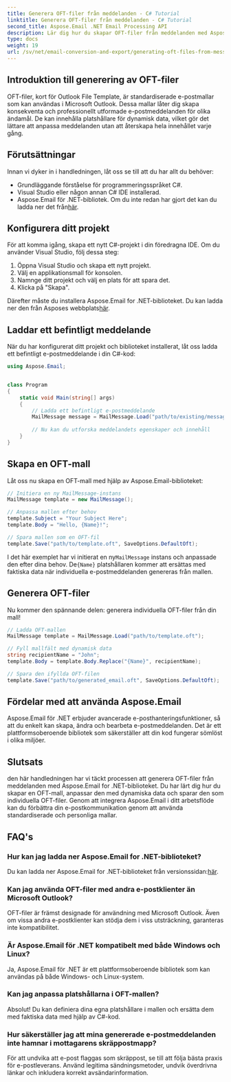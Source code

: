 ```yaml
---
title: Generera OFT-filer från meddelanden - C# Tutorial
linktitle: Generera OFT-filer från meddelanden - C# Tutorial
second_title: Aspose.Email .NET Email Processing API
description: Lär dig hur du skapar OFT-filer från meddelanden med Aspose.Email för .NET. Steg-för-steg-guide med källkod för effektiv generering av e-postmall.
type: docs
weight: 19
url: /sv/net/email-conversion-and-export/generating-oft-files-from-messages-csharp-tutorial/
---
```


## Introduktion till generering av OFT-filer

OFT-filer, kort för Outlook File Template, är standardiserade e-postmallar som kan användas i Microsoft Outlook. Dessa mallar låter dig skapa konsekventa och professionellt utformade e-postmeddelanden för olika ändamål. De kan innehålla platshållare för dynamisk data, vilket gör det lättare att anpassa meddelanden utan att återskapa hela innehållet varje gång.

## Förutsättningar

Innan vi dyker in i handledningen, låt oss se till att du har allt du behöver:

- Grundläggande förståelse för programmeringsspråket C#.
- Visual Studio eller någon annan C# IDE installerad.
-  Aspose.Email för .NET-bibliotek. Om du inte redan har gjort det kan du ladda ner det från[här](https://releases.aspose.com/email/net).

## Konfigurera ditt projekt

För att komma igång, skapa ett nytt C#-projekt i din föredragna IDE. Om du använder Visual Studio, följ dessa steg:

1. Öppna Visual Studio och skapa ett nytt projekt.
2. Välj en applikationsmall för konsolen.
3. Namnge ditt projekt och välj en plats för att spara det.
4. Klicka på "Skapa".

 Därefter måste du installera Aspose.Email for .NET-biblioteket. Du kan ladda ner den från Asposes webbplats[här](https://releases.aspose.com/email/net).

## Laddar ett befintligt meddelande

När du har konfigurerat ditt projekt och biblioteket installerat, låt oss ladda ett befintligt e-postmeddelande i din C#-kod:

```csharp
using Aspose.Email;


class Program
{
    static void Main(string[] args)
    {
        // Ladda ett befintligt e-postmeddelande
        MailMessage message = MailMessage.Load("path/to/existing/message.eml");
        
        // Nu kan du utforska meddelandets egenskaper och innehåll
    }
}
```

## Skapa en OFT-mall

Låt oss nu skapa en OFT-mall med hjälp av Aspose.Email-biblioteket:

```csharp
// Initiera en ny MailMessage-instans
MailMessage template = new MailMessage();

// Anpassa mallen efter behov
template.Subject = "Your Subject Here";
template.Body = "Hello, {Name}!";

// Spara mallen som en OFT-fil
template.Save("path/to/template.oft", SaveOptions.DefaultOft);
```

 I det här exemplet har vi initierat en ny`MailMessage` instans och anpassade den efter dina behov. De`{Name}` platshållaren kommer att ersättas med faktiska data när individuella e-postmeddelanden genereras från mallen.

## Generera OFT-filer

Nu kommer den spännande delen: generera individuella OFT-filer från din mall!

```csharp
// Ladda OFT-mallen
MailMessage template = MailMessage.Load("path/to/template.oft");

// Fyll mallfält med dynamisk data
string recipientName = "John";
template.Body = template.Body.Replace("{Name}", recipientName);

// Spara den ifyllda OFT-filen
template.Save("path/to/generated_email.oft", SaveOptions.DefaultOft);
```

## Fördelar med att använda Aspose.Email

Aspose.Email för .NET erbjuder avancerade e-posthanteringsfunktioner, så att du enkelt kan skapa, ändra och bearbeta e-postmeddelanden. Det är ett plattformsoberoende bibliotek som säkerställer att din kod fungerar sömlöst i olika miljöer.

## Slutsats

den här handledningen har vi täckt processen att generera OFT-filer från meddelanden med Aspose.Email for .NET-biblioteket. Du har lärt dig hur du skapar en OFT-mall, anpassar den med dynamiska data och sparar den som individuella OFT-filer. Genom att integrera Aspose.Email i ditt arbetsflöde kan du förbättra din e-postkommunikation genom att använda standardiserade och personliga mallar.

## FAQ's

### Hur kan jag ladda ner Aspose.Email for .NET-biblioteket?

 Du kan ladda ner Aspose.Email for .NET-biblioteket från versionssidan:[här](https://releases.aspose.com/email/net).

### Kan jag använda OFT-filer med andra e-postklienter än Microsoft Outlook?

OFT-filer är främst designade för användning med Microsoft Outlook. Även om vissa andra e-postklienter kan stödja dem i viss utsträckning, garanteras inte kompatibilitet.

### Är Aspose.Email för .NET kompatibelt med både Windows och Linux?

Ja, Aspose.Email för .NET är ett plattformsoberoende bibliotek som kan användas på både Windows- och Linux-system.

### Kan jag anpassa platshållarna i OFT-mallen?

Absolut! Du kan definiera dina egna platshållare i mallen och ersätta dem med faktiska data med hjälp av C#-kod.

### Hur säkerställer jag att mina genererade e-postmeddelanden inte hamnar i mottagarens skräppostmapp?

För att undvika att e-post flaggas som skräppost, se till att följa bästa praxis för e-postleverans. Använd legitima sändningsmetoder, undvik överdrivna länkar och inkludera korrekt avsändarinformation.